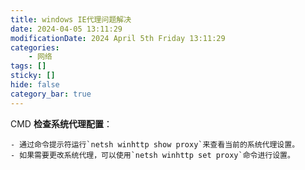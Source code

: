```yaml
---
title: windows IE代理问题解决
date: 2024-04-05 13:11:29
modificationDate: 2024 April 5th Friday 13:11:29
categories: 
	- 网络
tags: []
sticky: []
hide: false
category_bar: true
---
```


CMD **检查系统代理配置**：
    
    - 通过命令提示符运行`netsh winhttp show proxy`来查看当前的系统代理设置。
    - 如果需要更改系统代理，可以使用`netsh winhttp set proxy`命令进行设置。